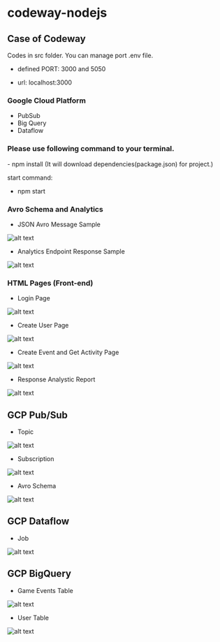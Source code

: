 # codeway-nodejs
## Case of Codeway

Codes in src folder.
You can manage port .env file.

- defined PORT: 3000 and 5050

- url: localhost:3000

### Google Cloud Platform
  - PubSub 
  - Big Query 
  - Dataflow

### Please use following command to your terminal.
<block>
- npm install
</block>
(It will download dependencies(package.json) for project.)

start command: 

- npm start

### Avro Schema and Analytics

- JSON Avro Message Sample

![alt text](https://github.com/Meowcu/codeway-nodejs/blob/main/docs/img/JSONAvroMessageSample.PNG "JSON Avro Message Sample")

- Analytics Endpoint Response Sample

![alt text](https://github.com/Meowcu/codeway-nodejs/blob/main/docs/img/AnalyticsEndpointResponseSample.PNG "Analytics Endpoint Response Sample")

### HTML Pages (Front-end)

- Login Page

![alt text](https://github.com/Meowcu/codeway-nodejs/blob/main/docs/img/loginpage.PNG "Login Page")

- Create User Page

![alt text](https://github.com/Meowcu/codeway-nodejs/blob/main/docs/img/createuserpage.PNG "Create User Page")

- Create Event and Get Activity Page

![alt text](https://github.com/Meowcu/codeway-nodejs/blob/main/docs/img/eventAndactivitypage.PNG "Create Event and Get Activity Page")

- Response Analystic Report

![alt text](https://github.com/Meowcu/codeway-nodejs/blob/main/docs/img/responseanalysticreport.PNG "Response Analystic Report")

## GCP Pub/Sub
- Topic

![alt text](https://github.com/Meowcu/codeway-nodejs/blob/main/docs/img/PubSubTopic.PNG "GCP Pub/Sub Topic")

- Subscription

![alt text](https://github.com/Meowcu/codeway-nodejs/blob/main/docs/img/PubSubSubscription.PNG "Pub/Sub Subscription")

- Avro Schema

![alt text](https://github.com/Meowcu/codeway-nodejs/blob/main/docs/img/PubSubAvroSchema.PNG "GCP Pub/Sub Avro Schema")

## GCP Dataflow
- Job

![alt text](https://github.com/Meowcu/codeway-nodejs/blob/main/docs/img/DataFlowJobs.PNG "GCP Dataflow Job")


## GCP BigQuery

- Game Events Table

![alt text](https://github.com/Meowcu/codeway-nodejs/blob/main/docs/img/BigQueryGameEventsTable.PNG "BigQuery Game Events Table")

- User Table

![alt text](https://github.com/Meowcu/codeway-nodejs/blob/main/docs/img/BigQueryUserTable.PNG "BigQuery User Table")
